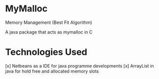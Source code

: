# MyMalloc
Memory Management (Best Fit Algorithm)

A java package that acts as mymalloc in C

# Technologies Used

[x] Netbeans as a IDE for java programme developments
[x] ArrayList in java for hold free and allocated memory slots
